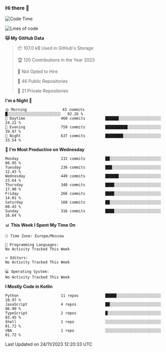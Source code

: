 ### Hi there 👋

<!--
**semwai/semwai** is a ✨ _special_ ✨ repository because its `README.md` (this file) appears on your GitHub profile.

Here are some ideas to get you started:

- 🔭 I’m currently working on ...
- 🌱 I’m currently learning ...
- 👯 I’m looking to collaborate on ...
- 🤔 I’m looking for help with ...
- 💬 Ask me about ...
- 📫 How to reach me: ...
- 😄 Pronouns: ...
- ⚡ Fun fact: ...
-->


<!--START_SECTION:waka-->
![Code Time](http://img.shields.io/badge/Code%20Time-0%20secs-blue)

![Lines of code](https://img.shields.io/badge/From%20Hello%20World%20I%27ve%20Written-12.1%20million%20lines%20of%20code-blue)

**🐱 My GitHub Data** 

> 📦 107.0 kB Used in GitHub's Storage 
 > 
> 🏆 120 Contributions in the Year 2023
 > 
> 🚫 Not Opted to Hire
 > 
> 📜 46 Public Repositories 
 > 
> 🔑 21 Private Repositories 
 > 
**I'm a Night 🦉** 

```text
🌞 Morning                43 commits          █░░░░░░░░░░░░░░░░░░░░░░░░   02.26 % 
🌆 Daytime                460 commits         ██████░░░░░░░░░░░░░░░░░░░   24.22 % 
🌃 Evening                759 commits         ██████████░░░░░░░░░░░░░░░   39.97 % 
🌙 Night                  637 commits         ████████░░░░░░░░░░░░░░░░░   33.54 % 
```
📅 **I'm Most Productive on Wednesday** 

```text
Monday                   132 commits         ██░░░░░░░░░░░░░░░░░░░░░░░   06.95 % 
Tuesday                  236 commits         ███░░░░░░░░░░░░░░░░░░░░░░   12.43 % 
Wednesday                449 commits         ██████░░░░░░░░░░░░░░░░░░░   23.64 % 
Thursday                 340 commits         ████░░░░░░░░░░░░░░░░░░░░░   17.90 % 
Friday                   266 commits         ████░░░░░░░░░░░░░░░░░░░░░   14.01 % 
Saturday                 160 commits         ██░░░░░░░░░░░░░░░░░░░░░░░   08.43 % 
Sunday                   316 commits         ████░░░░░░░░░░░░░░░░░░░░░   16.64 % 
```


📊 **This Week I Spent My Time On** 

```text
🕑︎ Time Zone: Europe/Moscow

💬 Programming Languages: 
No Activity Tracked This Week

🔥 Editors: 
No Activity Tracked This Week

💻 Operating System: 
No Activity Tracked This Week
```

**I Mostly Code in Kotlin** 

```text
Python                   11 repos            █████░░░░░░░░░░░░░░░░░░░░   18.97 % 
JavaScript               4 repos             ██░░░░░░░░░░░░░░░░░░░░░░░   06.90 % 
TypeScript               2 repos             █░░░░░░░░░░░░░░░░░░░░░░░░   03.45 % 
Shell                    1 repo              ░░░░░░░░░░░░░░░░░░░░░░░░░   01.72 % 
VBA                      1 repo              ░░░░░░░░░░░░░░░░░░░░░░░░░   01.72 % 
```




 Last Updated on 24/11/2023 12:20:33 UTC
<!--END_SECTION:waka-->
